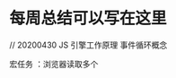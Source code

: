 # 每周总结可以写在这里
// 20200430
JS 引擎工作原理 事件循环概念

宏任务 ：浏览器读取多个<script>标签，一个<script>就是一个宏任务。
微任务 ：单一的script代码片段就是一个微任务，可以理解为一个<script>。

// 一个宏任务中，只存在一个微任务队列，根据入队时间决定个微任务执行顺序
// 当前宏任务内微任务执行完之后才会执行下个宏任务，是这样吗？
///////////////////////////////////////////////////////
async function afoo(){
    console.log("-2")


    await new Promise(resolve => resolve());
    console.log("-1")
}


new Promise(resolve => (console.log("0"), resolve()))
    .then(()=>(
        console.log("1"),
        new Promise(resolve => resolve())
            .then(() => console.log("1.5")) ));


setTimeout(function(){
    console.log("2");

    new Promise(resolve => resolve()) .then(console.log("3"))


}, 0)
console.log("4");
console.log("5");
afoo();
///////////////////////////////////////////////////////
